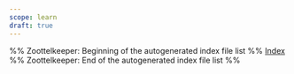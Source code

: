 ```yaml
---
scope: learn
draft: true
---
```

%% Zoottelkeeper: Beginning of the autogenerated index file list  %%
 [Index](10-ComputeScience/BACKEND/BigData/PouchDB_CouchDB/Index.md)
%% Zoottelkeeper: End of the autogenerated index file list  %%
